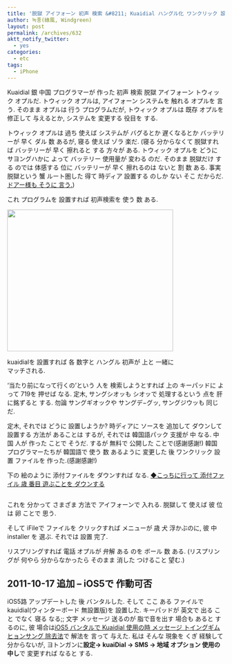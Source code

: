 ```yaml
---
title: '脱獄 アイフォーン 初声 検索 &#8211; Kuaidial ハングル化 ワンクリック 設置 パッケージ'
author: 녹풍(綠風, Windgreen)
layout: post
permalink: /archives/632
aktt_notify_twitter:
  - yes
categories:
  - etc
tags:
  - iPhone
---
```

Kuaidial 銀 中国 プログラマーが 作った 初声 検索 脱獄 アイフォーン トウィック オプルだ. トウィック オプルは, アイフォーン システムを 触れる オプルを 言う. そのまま オプルは 行う プログラムだが, トウィック オプルは 既存 オプルを 修正して 与えるとか, システムを 変更する 役目を する.

トウィック オプルは 過ち 使えば システムが バグるとか 遅くなるとか バッテリーが 早く ダル 数 あるが, 寝る 使えば ゾラ 楽だ. (寝る 分からなくて 脱獄すれば バッテリーが 早く 擦れると する 方々が ある. トウィック オプルを どうに サヨングハかに よって バッテリー 使用量が 変わる のだ. そのまま 脱獄だけ する のでは 体感する 位に バッテリーが 早く 擦れるのは ないと 割 数 ある. 事実 脱獄という 蟹 ルート圏した 得て 時ディア 設置する のしか ない そこ だからだ. <a target="_top" href="http://offree.net/entry/Jailbreak-and-Battery">ドアー様も そうに 言う.</a>)

これ プログラムを 設置すれば 初声検索を 使う 数 ある.

<div style="width: 394px" class="wp-caption aligncenter">
  <img src="https://dl.dropbox.com/u/15546257/blog/mytory/dialerkeypad%402x.png" alt="" height="328" width="384" /><p class="wp-caption-text">
    kuaidialを 設置すれば 各 数字と ハングル 初声が 上と 一緒に マッチされる.
  </p>
</div>

&#8216;当たり前になって行くの&#8217;という 人を 検索しようとすれば 上の キーパッドに よって 719を 押せば なる. 定木, サングシオッも シオッで 処理するという 点を 肝に銘ずると する. 勿論 サングギオックや サングデ−グッ, サングジウッも 同じだ.

定木, それでは どうに 設置しようか? 時ディアに ソースを 追加して ダウンして 設置する 方法が あることは するが, それでは 韓国語パック 支援が 中 なる. 中国 人が 作った ことで そうだ. するが 無料で 公開した ことで(感謝感謝!) 韓国 プログラマーたちが 韓国語で 使う 数 あるように 変更した 後 ワンクリック 設置 ファイルを 作った.(感謝感謝!)

下の 絵のように 添付ファイルを ダウンすれば なる. <a target="_top" href="http://blog.naver.com/PostView.nhn?blogId=premiumlux&logNo=90109036562">◆こっちに行って 添付ファイル 歳 番目 遊ぶことを ダウンする</a>

<p style="text-align: center;">
  <img class="   aligncenter" src="https://dl.dropbox.com/u/15546257/blog/mytory/kauidial.png" alt="" />
</p>

これを 分かって さまざま 方法で アイフォーンで 入れる. 脱獄して 使えば 彼 位は 卵 ことで 思う.

そして iFileで ファイルを クリックすれば メニューが 歳 犬 浮かぶのに, 彼 中 installer を 選ぶ. それでは 設置 完了.

リスプリングすれば 電話 オプルが 弁解 ある のを ボール 数 ある. (リスプリングが 何やら 分からなかったら そのまま 消した つけること 望む.)

## 2011-10-17 追加 &#8211; iOS5で 作動可否

iOS5路 アップデートした 後 バンタルした. そして ここ ある ファイルで kauidial(ウィンターボード 無設置版)を 設置した. キーパッドが 英文で 出る こと でなく 寝る なる;; 文字 メッセージ 送るのが 脂で音を出す 場合も あると するのに, 彼 場合は<a target="_top" href="http://www.ppomppu.co.kr/zboard/view.php?id=iphone&page=3&sn1=&divpage=4&sn=off&ss=on&sc=off&select_arrange=headnum&desc=asc&no=74551">iOS5 バンタルで Kuaidial 使用の時 メッセージ トイングギムヒョンサング 除去法</a>で 解法を 言って 与えた. 私は そんな 現象を くぎ 経験して 分からないが, ヨトンガンに**設定-> kuaiDial -> SMS -> 地域 オプション 使用の中し**で 変更すれば なると する.